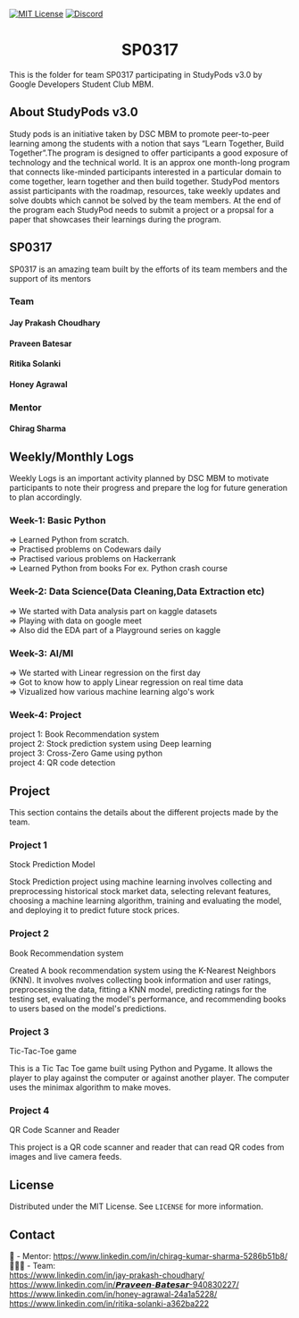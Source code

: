 <!-- PROJECT SHIELDS -->

[![MIT License][license-shield]][license-url]
[![Discord][discord-shield]][discord-url]

<h1 align="center"> SP0317 </h1>

This is the folder for team SP0317 participating in StudyPods v3.0 by Google Developers Student Club MBM.

<!-- <details open="open">
  <summary>Table of Contents</summary>
  <ol>
    <li>
      <a href="#about-studypods-v3.0">About StudyPods v3.0</a>
    </li>
    <li>
      <a href="#sp0301">SP03__</a>
      <ul>
        <li><a href="#team">Team</a></li>
        <li><a href="#mentor">Mentor</a></li>
      </ul>
    </li>
    <li>
      <a href="#daily-logs">Daily Logs</a>
      <ul>
        <li><a href="#format">Format</a></li>
        <li><a href="#logs">Logs</a></li>
      </ul>
    </li>
    <li><a href="#resources">Resources</a></li>
    <li><a href="#roadmap">Roadmap</a></li>
    <li>
      <a href="#project">Projects</a>
      <ul>

        <li><a href="#overview">Overview</a></li>
        <li>
          <a href="#getting-started">Getting Started</a>
          <ul>
            <li><a href="#prerequisites">Prerequisites</a></li>
            <li><a href="#installation">Installation</a></li>
          </ul>
        </li>

      <li><a href="#project-1">Project 1</a></li>
      <li><a href="#project-2">Project 2</a></li>
      </ul>
    </li>
    <li><a href="#license">License</a></li>
    <li><a href="#contact">Contact</a></li>
  </ol>
</details> -->

## About StudyPods v3.0

Study pods is an initiative taken by DSC MBM to promote peer-to-peer learning among the students with a notion that says “Learn Together, Build Together”.The program is designed to offer participants a good exposure of technology and the technical world. It is an approx one month-long program that connects like-minded participants interested in a particular domain to come together, learn together and then build together. StudyPod mentors assist participants with the roadmap, resources, take weekly updates and solve doubts which cannot be solved by the team members. At the end of the program each StudyPod needs to submit a project or a propsal for a paper that showcases their learnings during the program.

## SP0317

SP0317 is an amazing team built by the efforts of its team members and the support of its mentors

### Team

#### Jay Prakash Choudhary
#### Praveen Batesar
#### Ritika Solanki
#### Honey Agrawal 

### Mentor

#### Chirag Sharma

## Weekly/Monthly Logs

Weekly Logs is an important activity planned by DSC MBM to motivate participants to note their progress and prepare the log for future generation to plan accordingly.
### Week-1: Basic Python<br>
=> Learned Python from scratch.<br> 
=> Practised problems on Codewars daily <br>
=> Practised various problems on Hackerrank<br>
=> Learned Python from books For ex. Python crash course<br>
### Week-2: Data Science(Data Cleaning,Data Extraction etc)<br>
=> We started with Data analysis part on kaggle datasets <br>
=> Playing with data on google meet <br>
=> Also did the EDA part of a Playground series on kaggle<br>
### Week-3: AI/Ml
=> We started with Linear regression on the first day <br>
=> Got to know how to apply Linear regression on real time data<br>
=> Vizualized how various machine learning algo's work<br>
### Week-4: Project
project 1: Book Recommendation system<br>
project 2: Stock prediction system using Deep learning<br>
project 3: Cross-Zero Game using python <br>
project 4: QR code detection<br>

## Project

This section contains the details about the different projects made by the team.

### Project 1

Stock Prediction Model <br>

Stock Prediction project using machine learning involves collecting and preprocessing historical stock market data, selecting relevant features, choosing a machine learning algorithm, training and evaluating the model, and deploying it to predict future stock prices.

### Project 2

Book Recommendation system <br>

Created A book recommendation system using the K-Nearest Neighbors (KNN). It involves nvolves collecting book information and user ratings, preprocessing the data, fitting a KNN model, predicting ratings for the testing set, evaluating the model's performance, and recommending books to users based on the model's predictions.

### Project 3

Tic-Tac-Toe game

This is a Tic Tac Toe game built using Python and Pygame. It allows the player to play against the computer or against another player. The computer uses the minimax algorithm to make moves. 


### Project 4

QR Code Scanner and Reader

This project is a QR code scanner and reader that can read QR codes from images and live camera feeds.

## License

Distributed under the MIT License. See `LICENSE` for more information.

## Contact
🥷 - Mentor: https://www.linkedin.com/in/chirag-kumar-sharma-5286b51b8/<br>
👨‍👧‍👦 - Team:<br>
https://www.linkedin.com/in/jay-prakash-choudhary/<br>
https://www.linkedin.com/in/𝙋𝙧𝙖𝙫𝙚𝙚𝙣-𝘽𝙖𝙩𝙚𝙨𝙖𝙧-940830227/<br>
https://www.linkedin.com/in/honey-agrawal-24a1a5228/<br>
https://www.linkedin.com/in/ritika-solanki-a362ba222<br>
<!-- Share your contact details. Preferrably these details


Note: Do not share your mobile number as it will expose it over the internet
-->

<!-- MARKDOWN LINKS & IMAGES -->

[license-shield]: https://img.shields.io/github/license/dscmbm/StudyPods-v3.0?style=for-the-badge
[license-url]: https://github.com/dscmbm/StudyPods-v3.0/blob/main/LICENSE
[discord-shield]: https://img.shields.io/discord/864499877723504640?style=for-the-badge
[discord-url]: https://discord.gg/CGmhQpSSZD
